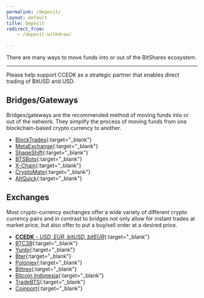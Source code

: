 ```yaml
---
permalink: /deposit/
layout: default
title: Deposit
redirect_from:
    - /deposit-withdraw/
    
---
```


There are many ways to move funds into or out of the BitShares ecosystem.

--------

Please help support CCEDK as a strategic partner that enables direct trading of BitUSD and USD. 

<div class="row deposit" markdown="1">


<div class="col-xs-12 col-md-6" markdown="1">

## Bridges/Gateways

Bridges/gateways are the recommended method of moving funds into or out of the network.
They simplify the process of moving funds from one blockchain-based crypto currency to another.


- [BlockTrades](https://blocktrades.us/){:target="_blank"} 
- [MetaExchange](https://metaexchange.info/){:target="_blank"}
- [ShapeShift](https://shapeshift.io/){:target="_blank"} 
- [BTSBots](https://www.btsbots.com/){:target="_blank"} 
- [X-Chain](http://xchain.info/){:target="_blank"} 
- [CryptoMate](https://cryptomate.co.uk/){:target="_blank"} 
- [AltQuick](https://www.altquick.co/){:target="_blank"} 


</div>
<div class="col-xs-12 col-md-6 " markdown="1">

## Exchanges

Most crypto-currency exchanges offer a wide variety of different crypto currency pairs and in
contrast to bridges not only allow for instant trades at market price, but also offer to put a
buy/sell order at a desired price.

- [**CCEDK**<i> - USD, EUR, bitUSD, bitEUR</i>](https://www.ccedk.com/bitusd-usd){:target="_blank"}
- [BTC38](http://www.btc38.com/trade_en.html){:target="_blank"} 
- [Yunbi](https://yunbi.com/?lang=en){:target="_blank"} 
- [Bter](https://bter.com/){:target="_blank"} 
- [Poloniex](https://www.poloniex.com/){:target="_blank"} 
- [Bittrex](https://bittrex.com/){:target="_blank"} 
- [Bitcoin Indonesia](https://vip.bitcoin.co.id/){:target="_blank"} 
- [TradeBTS](http://www.tradebts.com/){:target="_blank"} 
- [Coinport](https://exchange.coinport.com/){:target="_blank"} 

</div>
</div>
